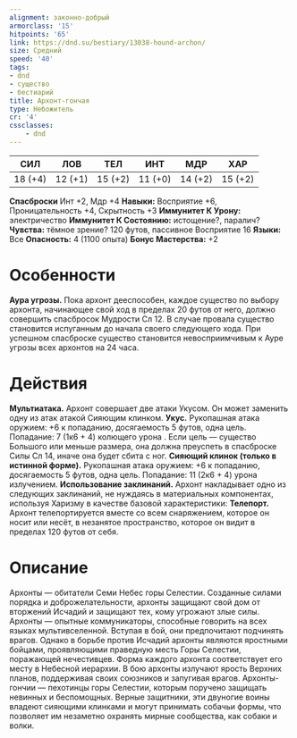 ```yaml
---
alignment: законно-добрый
armorclass: '15'
hitpoints: '65'
link: https://dnd.su/bestiary/13038-hound-archon/
size: Средний
speed: '40'
tags:
- dnd
- существо
- бестиарий
title: Архонт-гончая
type: Небожитель
cr: '4'
cssclasses:
    - dnd
---
```



| СИЛ | ЛОВ | ТЕЛ | ИНТ | МДР | ХАР |
|---|---|---|---|---|---|
| 18 (+4) | 12 (+1) | 15 (+2) | 11 (+0) | 14 (+2) | 15 (+2) |
**Спасброски** Инт +2, Мдр +4
**Навыки:** Восприятие +6, Проницательность +4, Скрытность +3
**Иммунитет К Урону:** электричество
**Иммунитет К Состоянию:** истощение?, паралич?
**Чувства:** тёмное зрение? 120 футов, пассивное Восприятие 16
**Языки:** Все
**Опасность:** 4 (1100 опыта)
**Бонус Мастерства:** +2


# Особенности
**Аура угрозы.** Пока архонт дееспособен, каждое существо по выбору архонта, начинающее свой ход в пределах 20 футов от него, должно совершить спасбросок Мудрости Сл 12. В случае провала существо становится испуганным до начала своего следующего хода. При успешном спасброске существо становится невосприимчивым к Ауре угрозы всех архонтов на 24 часа.


# Действия
**Мультиатака.** Архонт совершает две атаки Укусом. Он может заменить одну из атак атакой Сияющим клинком.
**Укус.** Рукопашная атака оружием: +6 к попаданию, досягаемость 5 футов, одна цель. Попадание: 7 (1к6 + 4) колющего урона . Если цель — существо Большого или меньше размера, она должна преуспеть в спасброске Силы Сл 14, иначе она будет сбита с ног.
**Сияющий клинок (только в истинной форме).** Рукопашная атака оружием: +6 к попаданию, досягаемость 5 футов, одна цель. Попадание: 11 (2к6 + 4) урона излучением.
**Использование заклинаний.** Архонт накладывает одно из следующих заклинаний, не нуждаясь в материальных компонентах, используя Харизму в качестве базовой характеристики:
**Телепорт.** Архонт телепортируется вместе со всем снаряжением, которое он носит или несёт, в незанятое пространство, которое он видит в пределах 120 футов от себя.


# Описание
Архонты — обитатели Семи Небес горы Селестии. Созданные силами порядка и доброжелательности, архонты защищают свой дом от вторжений Исчадий и защищают тех, кому угрожают злые силы. Архонты — опытные коммуникаторы, способные говорить на всех языках мультивселенной. Вступая в бой, они предпочитают подчинять врагов. Однако в борьбе против Исчадий архонты являются яростными бойцами, проявляющими праведную месть Горы Селестии, поражающей нечестивцев. Форма каждого архонта соответствует его месту в Небесной иерархии. В бою архонты излучают ярость Верхних планов, поддерживая своих союзников и запугивая врагов. Архонты-гончии — пехотинцы горы Селестии, которым поручено защищать невинных и беспомощных. Верные защитники, эти двуногие воины владеют сияющими клинками и могут принимать собачьи формы, что позволяет им незаметно охранять мирные сообщества, как собаки и волки.